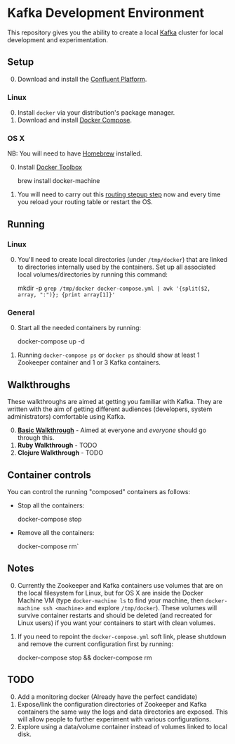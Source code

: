 # Kafka Development Environment

This repository gives you the ability to create a local [Kafka][kafka] cluster
for local development and experimentation.

##  Setup

0. Download and install the [Confluent Platform][confluent-platform].

### Linux

0. Install `docker` via your distribution's package manager.
0. Download and install [Docker Compose][docker-compose].

### OS X

NB: You will need to have [Homebrew][homebrew] installed.

0. Install [Docker Toolbox][docker-toolbox]

    brew install docker-machine

0. You will need to carry out this [routing stepup step](./OSX-Routing.md) now
   and every time you reload your routing table or restart the OS.

## Running

### Linux

0. You'll need to create local directories (under `/tmp/docker`) that are linked
   to directories internally used by the containers. Set up all associated local
   volumes/directories by running this command:

    mkdir -p `grep /tmp/docker docker-compose.yml | awk '{split($2, array, ":")}; {print array[1]}'`

### General

0. Start all the needed containers by running:

    docker-compose up -d

0. Running `docker-compose ps` or `docker ps` should show at least 1 Zookeeper
   container and 1 or 3 Kafka containers.

##  Walkthroughs

These walkthroughs are aimed at getting you familiar with Kafka. They are
written with the aim of getting different audiences (developers, system
administrators) comfortable using Kafka.

0. [**Basic Walkthrough**](./walkthroughs/basic_walkthrough/README.md) - Aimed at everyone and *everyone* should go through this.
0. **Ruby Walkthrough** - TODO
0. **Clojure Walkthrough** - TODO

## Container controls

You can control the running "composed" containers as follows:

* Stop all the containers:

    docker-compose stop

* Remove all the containers:

    docker-compose rm`

##  Notes

0. Currently the Zookeeper and Kafka containers use volumes that are on the
   local filesystem for Linux, but for OS X are inside the Docker Machine VM
   (type `docker-machine ls` to find your machine, then `docker-machine ssh
   <machine>` and explore `/tmp/docker`). These volumes will survive container
   restarts and should be deleted (and recreated for Linux users) if you want
   your containers to start with clean volumes.
0. If you need to repoint the `docker-compose.yml` soft link, please shutdown
   and remove the current configuration first by running:

    docker-compose stop && docker-compose rm

##  TODO

0. Add a monitoring docker (Already have the perfect candidate)
0. Expose/link the configuration directories of Zookeeper and Kafka containers
   the same way the logs and data directories are exposed. This will allow
   people to further experiment with various configurations.
0. Explore using a data/volume container instead of volumes linked to local disk.

[confluent-platform]: http://www.confluent.io/developer#download
[docker-compose]: http://docs.docker.com/compose/install/
[docker-toolbox]: https://www.docker.com/docker-toolbox
[homebrew]: http://brew.sh
[kafka]: http://kafka.apache.org
[zookeeper]: http://zookeeper.apache.org/
